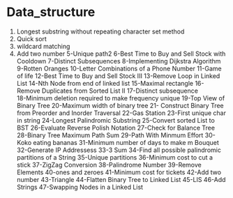 # Data_structure
1. Longest substring without repeating character set method
2. Quick sort
3. wildcard matching
4. Add two number
5-Unique path2
6-Best Time to Buy and Sell Stock with Cooldown
7-Distinct Subsequences
8-Implementing Dijkstra Algorithm
9-Rotten Oranges
10-Letter Combinations of a Phone Number
11-Game of life
12-Best Time to Buy and Sell Stock III
13-Remove Loop in Linked List
14-Nth Node from end of linked list
15-Maximal rectangle
16-Remove Duplicates from Sorted List II
17-Distinct subsequence  
18-Minimum deletion required to make frequency unique
19-Top View of Binary Tree
20-Maximum width of binary tree
21- Construct Binary Tree from Preorder and Inorder Traversal
22-Gas Station
23-First unique char in string
24-Longest Palindromic Substring
25-Convert sorted List to BST
26-Evaluate Reverse Polish Notation
27-Check for Balance Tree 
28-Binary Tree Maximum Path Sum
29-Path With Minmum Effort
30-Koko eating bananas
31-Minimum number of days to make m Bouquet
32-Generate IP Addressess
33-3 Sum
34-Find all possible palindromic partitions of a String
35-Unique partitions
36-Minimum cost to cut a stick
37-ZigZag Conversion
38-Palindrome Number
39-Remove Elements
40-ones and zeroes
41-Minimum cost for tickets
42-Add two number
43-Triangle
44-Flatten Binary Tree to Linked List
45-LIS
46-Add Strings
47-Swapping Nodes in a Linked List
